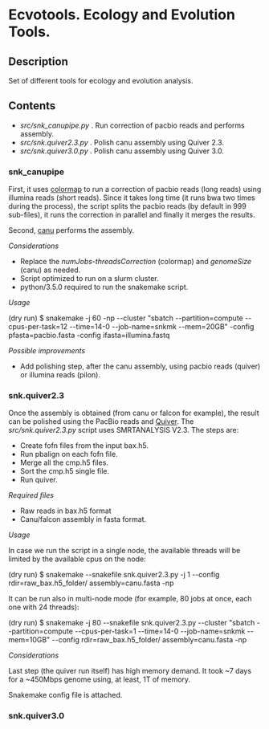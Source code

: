 # Ecvotools. Ecology and Evolution Tools.

## Description 

Set of different tools for ecology and evolution analysis.

## Contents

* _src/snk_canupipe.py_ . Run correction of pacbio reads and performs assembly.
* _src/snk.quiver2.3.py_ . Polish canu assembly using Quiver 2.3.
* _src/snk.quiver3.0.py_ . Polish canu assembly using Quiver 3.0.

### snk_canupipe

First, it uses [colormap](https://github.com/cchauve/CoLoRMap) to run a correction of pacbio reads (long reads) using illumina reads (short reads). Since it takes long time (it runs bwa two times during the process), the script splits the pacbio reads (by default in 999 sub-files), it runs the correction in parallel and finally it merges the results.

Second, [canu](https://github.com/marbl/canu) performs the assembly.

_Considerations_

- Replace the _numJobs_-_threadsCorrection_ (colormap) and _genomeSize_ (canu) as needed.
- Script optimized to run on a slurm cluster.
- python/3.5.0 required to run the snakemake script.

_Usage_

(dry run) $ snakemake -j 60 -np --cluster "sbatch --partition=compute --cpus-per-task=12 --time=14-0 --job-name=snkmk --mem=20GB" -config pfasta=pacbio.fasta -config ifasta=illumina.fastq    

_Possible improvements_

- Add polishing step, after the canu assembly, using pacbio reads (quiver) or illumina reads (pilon).

### snk.quiver2.3

Once the assembly is obtained (from canu or falcon for example), the result can be polished using the PacBio reads and [Quiver](https://github.com/PacificBiosciences/GenomicConsensus). The _src/snk.quiver2.3.py_ script uses SMRTANALYSIS V2.3. The steps are:

 - Create fofn files from the input bax.h5.
 - Run pbalign on each fofn file.
 - Merge all the cmp.h5 files.
 - Sort the cmp.h5 single file.
 - Run quiver.
 
_Required files_

 - Raw reads in bax.h5 format
 - Canu/falcon assembly in fasta format.

_Usage_

In case we run the script in a single node, the available threads will be limited by the available cpus on the node:

(dry run) $ snakemake --snakefile snk.quiver2.3.py -j 1 --config rdir=raw_bax.h5_folder/ assembly=canu.fasta -np
 
It can be run also in multi-node mode (for example, 80 jobs at once, each one with 24 threads):

(dry run) $ snakemake -j 80 --snakefile snk.quiver2.3.py --cluster "sbatch --partition=compute --cpus-per-task=1 --time=14-0 --job-name=snkmk --mem=10GB" --config rdir=raw_bax.h5_folder/ assembly=canu.fasta -np
 
_Considerations_

Last step (the quiver run itself) has high memory demand. It took ~7 days for a ~450Mbps genome using, at least, 1T of memory.

Snakemake config file is attached.

### snk.quiver3.0


